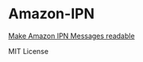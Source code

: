 # Amazon-IPN

[Make Amazon IPN Messages readable](http://it-ony.github.io/Amazon-IPN/)

MIT License


